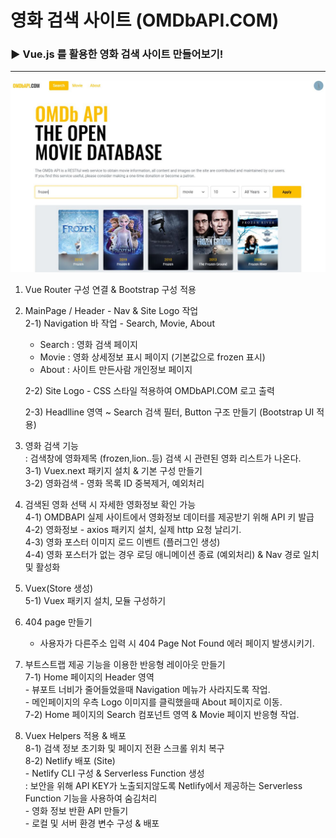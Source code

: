 
# 영화 검색 사이트 (OMDbAPI.COM)

### ▶ **Vue.js 를 활용한 영화 검색 사이트 만들어보기!**
---
[![OMDB.COM](/src/assets/MovieSearch_MainPage.JPG)](https://frosty-sinoussi-5aadc8.netlify.app/#/)

1) Vue Router 구성 연결 & Bootstrap 구성 적용  

2) MainPage / Header - Nav & Site Logo 작업  
   2-1) Navigation 바 작업 - Search, Movie, About
      - Search : 영화 검색 페이지
      - Movie  : 영화 상세정보 표시 페이지 (기본값으로 frozen 표시)
      - About  : 사이트 만든사람 개인정보 페이지<br/>

   2-2) Site Logo - CSS 스타일 적용하여 OMDbAPI.COM 로고 출력  

   2-3) Headlline 영역 ~ Search 검색 필터, Button 구조 만들기 (Bootstrap UI 적용)  

3) 영화 검색 기능  
   : 검색창에 영화제목 (frozen,lion..등) 검색 시 관련된 영화 리스트가 나온다.  
      3-1) Vuex.next 패키지 설치 & 기본 구성 만들기  
      3-2) 영화검색 - 영화 목록 ID 중복제거, 예외처리   

4) 검색된 영화 선택 시 자세한 영화정보 확인 가능<br/>
      4-1) OMDBAPI 실제 사이트에서 영화정보 데이터를 제공받기 위해 API 키 발급  
      4-2) 영화정보 - axios 패키지 설치, 실제 http 요청 날리기.  
      4-3) 영화 포스터 이미지 로드 이벤트 (플러그인 생성)  
      4-4) 영화 포스터가 없는 경우 로딩 애니메이션 종료 (예외처리) & Nav 경로 일치 및 활성화  

5) Vuex(Store 생성)  
      5-1) Vuex 패키지 설치, 모듈 구성하기  

6) 404 page 만들기  
   - 사용자가 다른주소 입력 시 404 Page Not Found 에러 페이지 발생시키기.<br/>

7) 부트스트랩 제공 기능을 이용한 반응형 레이아웃 만들기<br/>
      7-1) Home 페이지의 Header 영역<br/>
         - 뷰포트 너비가 줄어들었을때 Navigation 메뉴가 사라지도록 작업.<br/>
         - 메인페이지의 우측 Logo 이미지를 클릭했을때 About 페이지로 이동.  
      7-2) Home 페이지의 Search 컴포넌트 영역 & Movie 페이지 반응형 작업.<br/>

8) Vuex Helpers 적용 & 배포<br/>
      8-1) 검색 정보 초기화 및 페이지 전환 스크롤 위치 복구<br/>
      8-2) Netlify 배포 (Site)<br/>
         - Netlify CLI 구성 & Serverless Function 생성<br/>
         : 보안을 위해 API KEY가 노출되지않도록 Netlify에서 제공하는 Serverless Function 기능을 사용하여 숨김처리<br/>
         - 영화 정보 반환 API 만들기<br/>
         - 로컬 및 서버 환경 변수 구성 & 배포

